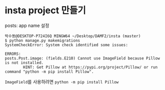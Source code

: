 # insta project 만들기


posts: app name 설정


```shell
박수똥@DESKTOP-P724I6Q MINGW64 ~/Desktop/DAMF2/insta (master)
$ python manage.py makemigrations
SystemCheckError: System check identified some issues:

ERRORS:
posts.Post.image: (fields.E210) Cannot use ImageField because Pillow is not installed.
        HINT: Get Pillow at https://pypi.org/project/Pillow/ or run command "python -m pip install Pillow".
```

`ImageField`를 사용하려면 `python -m pip install Pillow`